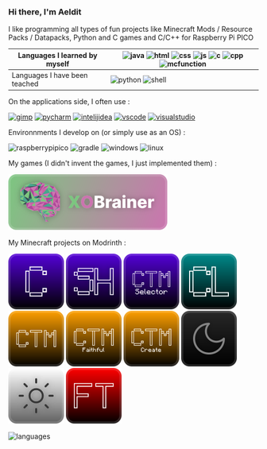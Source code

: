 ### Hi there, I'm Aeldit

I like programming all types of fun projects like Minecraft Mods / Resource Packs / Datapacks, Python and C games and C/C++ for Raspberry Pi PICO

| Languages I learned by myself | ![java](https://img.shields.io/badge/Java-ED8B00?style=for-the-badge&logo=openjdk&logoColor=white) ![html](https://img.shields.io/badge/HTML-239120?style=for-the-badge&logo=html5&logoColor=white) ![css](https://img.shields.io/badge/CSS-239120?&style=for-the-badge&logo=css3&logoColor=white) ![js](https://img.shields.io/badge/JavaScript-F7DF1E?style=for-the-badge&logo=javascript&logoColor=black) ![c](https://img.shields.io/badge/C-00599C?style=for-the-badge&logo=c&logoColor=white) ![cpp](https://img.shields.io/badge/C%2B%2B-00599C?style=for-the-badge&logo=c%2B%2B&logoColor=white) ![mcfunction](https://img.shields.io/badge/-MCFUNCTION-critical?style=for-the-badge) |
|----|----|
| Languages I have been teached | ![python](https://img.shields.io/badge/Python-3776AB?style=for-the-badge&logo=python&logoColor=white) ![shell](https://img.shields.io/badge/Shell-668C1B?style=for-the-badge&logo=shell&logoColor=white) |


On the applications side, I often use :

[![gimp](https://img.shields.io/badge/gimp-5C5543?style=for-the-badge&logo=gimp&logoColor=white)](https://www.gimp.org/) [![pycharm](https://img.shields.io/badge/-PyCharm-95ff00?&style=for-the-badge&logo=PyCharm&logoColor=black)](https://www.jetbrains.com/pycharm/) [![intelijidea](https://img.shields.io/badge/-IntelliJ_IDEA-4366ff?style=for-the-badge&logo=intellij-idea)](https://www.jetbrains.com/idea/) [![vscode](https://img.shields.io/badge/Visual_Studio_Code-0078D4?style=for-the-badge&logo=visual%20studio%20code&logoColor=white)](https://code.visualstudio.com/) [![visualstudio](https://img.shields.io/badge/Visual_Studio-7252AA?style=for-the-badge&logo=visual%20studio&logoColor=white)](https://visualstudio.microsoft.com/)


Environnments I develop on (or simply use as an OS) :

![raspberrypipico](https://img.shields.io/badge/-Raspberry_Pi_PICO-A22846?style=for-the-badge&logo=Raspberry%20Pi&logoColor=white) ![gradle](https://img.shields.io/badge/-Gradle-00a5e2?style=for-the-badge&logo=Gradle&logoColor=white)
![windows](https://img.shields.io/badge/Windows-0078D6?style=for-the-badge&logo=windows&logoColor=white) ![linux](https://img.shields.io/badge/Linux-FCC624?style=for-the-badge&logo=linux&logoColor=black)

My games (I didn't invent the games, I just implemented them) :

[![xobrainer](https://raw.githubusercontent.com/Aeldit/Aeldit/78d693bb3b5fa2142c31860ef402e37e4cc8621f/images/xobrainer_cozy.svg)](https://github.com/Aeldit/XO-Brainer)

My Minecraft projects on Modrinth :

[![cyan_badge](https://raw.githubusercontent.com/Aeldit/Aeldit/bef8e5f6a837ee8c3479a2550e92c0ac028200f3/images/cyan-cozy-minimal.svg)](https://modrinth.com/mod/cyan)
[![cyansethome_badge](https://raw.githubusercontent.com/Aeldit/Aeldit/fdcc5b2b359f2bcc51654d9a973674c4d8557fd4/images/cyansethome-cozy-minimal.svg)](https://modrinth.com/mod/cyansethome)
[![ctms_badge](https://raw.githubusercontent.com/Aeldit/Aeldit/d668bc7cd71d654d2331905a5ad425283dedab94/images/ctms-cozy-minimal.svg)](https://modrinth.com/mod/ctm-selector)
[![cyanlib_badge](https://raw.githubusercontent.com/Aeldit/Aeldit/bef8e5f6a837ee8c3479a2550e92c0ac028200f3/images/cyanlib-cozy-minimal.svg)](https://modrinth.com/mod/cyanlib)
[![ctm_badge](https://raw.githubusercontent.com/Aeldit/Aeldit/e2fb5f7ffe92301f627540cebca28d9aa90c641d/images/ctm-cozy-minimal.svg)](https://modrinth.com/resourcepack/ctm-of-fabric)
[![ctm_faithful_badge](https://raw.githubusercontent.com/Aeldit/Aeldit/54529d9dbb33d35184f386269c889cef818e7e79/images/ctm-faithful-cozy-minimal.svg)](https://modrinth.com/resourcepack/ctm-faithful)
[![ctm_create_badge](https://raw.githubusercontent.com/Aeldit/Aeldit/54529d9dbb33d35184f386269c889cef818e7e79/images/ctm-create-cozy-minimal.svg)](https://modrinth.com/resourcepack/ctm-create)
[![dark_gui_badge](https://raw.githubusercontent.com/Aeldit/Aeldit/2f4a47b3752b28cbcd13c6d76c66a803d7fe1df5/images/dark-gui-cozy-minimal.svg)](https://modrinth.com/resourcepack/dark-smooth-gui)
[![light_gui_badge](https://raw.githubusercontent.com/Aeldit/Aeldit/2f4a47b3752b28cbcd13c6d76c66a803d7fe1df5/images/light-gui-cozy-minimal.svg)](https://modrinth.com/resourcepack/light-smooth-gui)
[![floating_texts_badge](https://raw.githubusercontent.com/Aeldit/Aeldit/c4163b0470c0d710ba2cd3314cd241b5669ef175/images/floating-texts-cozy-minimal.svg)](https://modrinth.com/datapack/floating-texts)

![languages](https://github-readme-stats.vercel.app/api/top-langs/?username=Aeldit&theme=blue-green)
